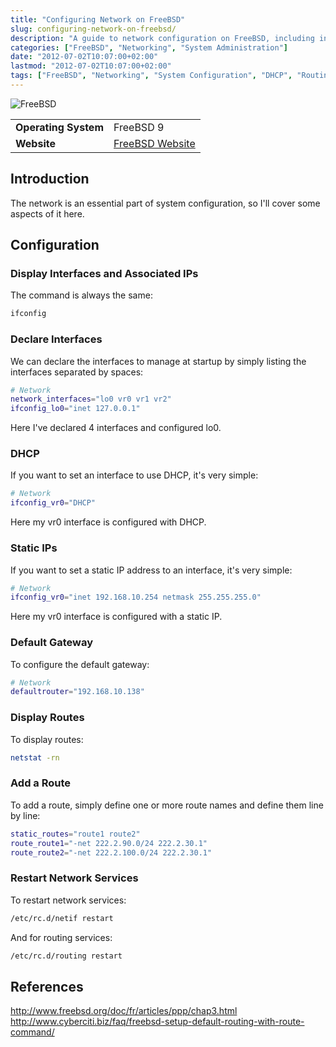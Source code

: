 ```yaml
---
title: "Configuring Network on FreeBSD"
slug: configuring-network-on-freebsd/
description: "A guide to network configuration on FreeBSD, including interface configuration, static IP settings, DHCP, routing, and more"
categories: ["FreeBSD", "Networking", "System Administration"]
date: "2012-07-02T10:07:00+02:00"
lastmod: "2012-07-02T10:07:00+02:00"
tags: ["FreeBSD", "Networking", "System Configuration", "DHCP", "Routing"]
---
```


![FreeBSD](../../static/images/poweredbyfreebsd.avif)


|||
|-|-|
| **Operating System** | FreeBSD 9 |
| **Website** | [FreeBSD Website](https://www.freebsd.org) |


## Introduction

The network is an essential part of system configuration, so I'll cover some aspects of it here.

## Configuration

### Display Interfaces and Associated IPs

The command is always the same:

```bash
ifconfig
```

### Declare Interfaces

We can declare the interfaces to manage at startup by simply listing the interfaces separated by spaces:

```bash
# Network
network_interfaces="lo0 vr0 vr1 vr2"
ifconfig_lo0="inet 127.0.0.1"
```

Here I've declared 4 interfaces and configured lo0.

### DHCP

If you want to set an interface to use DHCP, it's very simple:

```bash
# Network
ifconfig_vr0="DHCP"
```

Here my vr0 interface is configured with DHCP.

### Static IPs

If you want to set a static IP address to an interface, it's very simple:

```bash
# Network
ifconfig_vr0="inet 192.168.10.254 netmask 255.255.255.0"
```

Here my vr0 interface is configured with a static IP.

### Default Gateway

To configure the default gateway:

```bash
# Network
defaultrouter="192.168.10.138"
```

### Display Routes

To display routes:

```bash
netstat -rn
```

### Add a Route

To add a route, simply define one or more route names and define them line by line:

```bash
static_routes="route1 route2"
route_route1="-net 222.2.90.0/24 222.2.30.1"
route_route2="-net 222.2.100.0/24 222.2.30.1"
```

### Restart Network Services

To restart network services:

```bash
/etc/rc.d/netif restart
```

And for routing services:

```bash
/etc/rc.d/routing restart
```

## References

http://www.freebsd.org/doc/fr/articles/ppp/chap3.html  
http://www.cyberciti.biz/faq/freebsd-setup-default-routing-with-route-command/
